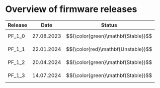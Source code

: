 # Overview of firmware releases

| Release  | Date       | Status   |
| -------- | --------   | -------- |
| PF_1_0   | 27.08.2023 | $${\color{green}\mathbf{Stable}}$$   |
| PF_1_1   | 22.01.2024 | $${\color{red}\mathbf{Unstable}}$$ |
| PF_1_2   | 20.04.2024 | $${\color{green}\mathbf{Stable}}$$   |
| PF_1_3   | 14.07.2024 | $${\color{green}\mathbf{Stable}}$$   |
